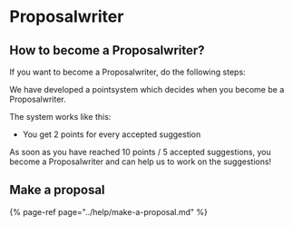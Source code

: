 # Proposalwriter

## How to become a Proposalwriter?

If you want to become a Proposalwriter, do the following steps:

We have developed a pointsystem which decides when you become be a Proposalwriter.

The system works like this:

* You get 2 points for every accepted suggestion

As soon as you have reached 10 points / 5 accepted suggestions, you become a Proposalwriter and can help us to work on the suggestions!

## Make a proposal

{% page-ref page="../help/make-a-proposal.md" %}



